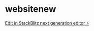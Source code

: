 # websitenew

[Edit in StackBlitz next generation editor ⚡️](https://stackblitz.com/~/github.com/nesla12/websitenew)